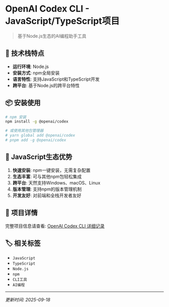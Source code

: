 # OpenAI Codex CLI - JavaScript/TypeScript项目

> 基于Node.js生态的AI编程助手工具

## 🚀 技术栈特点
- **运行环境**: Node.js
- **安装方式**: npm全局安装
- **语言特性**: 支持JavaScript和TypeScript开发
- **跨平台**: 基于Node.js的跨平台特性

## 📦 安装使用
```bash
# npm 安装
npm install -g @openai/codex

# 或使用其他包管理器
# yarn global add @openai/codex
# pnpm add -g @openai/codex
```

## 🔧 JavaScript生态优势
1. **快速安装**: npm一键安装，无需复杂配置
2. **生态丰富**: 可与其他npm包轻松集成
3. **跨平台**: 天然支持Windows、macOS、Linux
4. **版本管理**: 支持npm的版本管理机制
5. **开发友好**: 对前端和全栈开发者友好

## 🔗 项目详情
完整项目信息请查看: [OpenAI Codex CLI 详细记录](../../categories/development-tools/openai-codex.md)

## 🏷️ 相关标签
- `JavaScript`
- `TypeScript` 
- `Node.js`
- `npm`
- `CLI工具`
- `AI编程`

---
*更新时间: 2025-09-18*